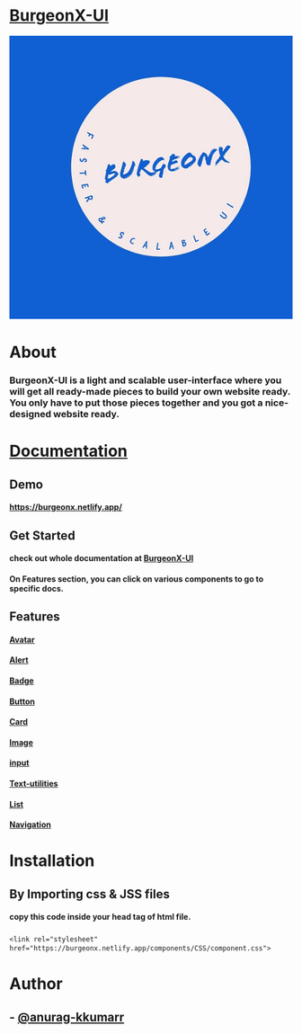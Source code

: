 # [BurgeonX-UI](https://burgeonx.netlify.app/components)

![logo](assets/BurgeonX.jpeg) 

# About

### BurgeonX-UI is a light and scalable user-interface where you will get all ready-made pieces to build your own website ready. You only have to put those pieces together and you got a nice-designed website ready. 
###

# [Documentation](https://burgeonx.netlify.app/components/html/component)

## Demo

#### https://burgeonx.netlify.app/

## Get Started

#### check out whole documentation at [BurgeonX-UI](https://burgeonx.netlify.app/)

#### On Features section, you can click on various components to go to specific docs.

## Features

#### [Avatar](https://burgeonx.netlify.app/components/html/component#avatar)

#### [Alert](https://burgeonx.netlify.app/components/html/component#alert)

#### [Badge](https://burgeonx.netlify.app/components/html/component#badge)

#### [Button](https://burgeonx.netlify.app/components/html/component#button)

#### [Card](https://burgeonx.netlify.app/components/html/component#card)

#### [Image](https://burgeonx.netlify.app/components/html/component#image)

#### [input](https://burgeonx.netlify.app/components/html/component#input)

#### [Text-utilities](https://burgeonx.netlify.app/components/html/component#text-utillities)

#### [List](https://burgeonx.netlify.app/components/html/component#list)

#### [Navigation](https://burgeonx.netlify.app/components/html/component#navigation)

####

# Installation

## By Importing css & JSS files

#### copy this code inside your head tag of html file.

### 
    <link rel="stylesheet" href="https://burgeonx.netlify.app/components/CSS/component.css">

###

# Author

## - [@anurag-kkumarr](https://github.com/anurag-kkumarr)

